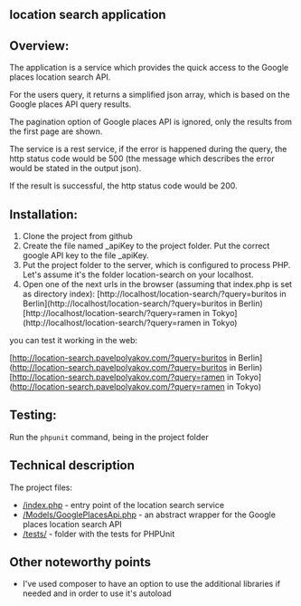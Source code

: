 ## location search application

## Overview:
The application is a service which provides the quick access to the Google places location search API.

For the users query, it returns a simplified json array, which is based on the Google places API query results.

The pagination option of Google places API is ignored, only the results from the first page are shown.

The service is a rest service, if the error is happened during the query, the http status code would be 500 (the message which describes the error would be stated in the output json).

If the result is successful, the http status code would be 200.

## Installation:
1. Clone the project from github
1. Create the file named _apiKey to the project folder. Put the correct google API key to the file _apiKey.
2. Put the project folder to the server, which is configured to process PHP. Let's assume it's the folder location-search on your localhost.
3. Open one of the next urls in the browser (assuming that index.php is set as directory index):
[http://localhost/location-search/?query=buritos in Berlin](http://localhost/location-search/?query=buritos in Berlin)
[http://localhost/location-search/?query=ramen in Tokyo](http://localhost/location-search/?query=ramen in Tokyo)

you can test it working in the web:

[http://location-search.pavelpolyakov.com/?query=buritos in Berlin](http://location-search.pavelpolyakov.com/?query=buritos in Berlin)
[http://location-search.pavelpolyakov.com/?query=ramen in Tokyo](http://location-search.pavelpolyakov.com/?query=ramen in Tokyo)


## Testing:
Run the ```phpunit``` command, being in the project folder

## Technical description
The project files:
* [/index.php](/index.php) - entry point of the location search service
* [/Models/GooglePlacesApi.php](/Models/GooglePlacesApi.php) - an abstract wrapper for the Google places location search API
* [/tests/](/tests/) - folder with the tests for PHPUnit

## Other noteworthy points
* I've used composer to have an option to use the additional libraries if needed and in order to use it's autoload
